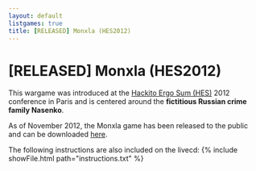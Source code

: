 ```yaml
---
layout: default
listgames: true
title: [RELEASED] Monxla (HES2012)
---
```


[RELEASED] Monxla (HES2012)
===========================

This wargame was introduced at the [Hackito Ergo Sum (HES)][HES] 2012 conference in Paris and is centered around the **fictitious Russian crime family Nasenko**.

As of November 2012, the Monxla game has been released to the public and can be downloaded [here][DownloadMonxla].

The following instructions are also included on the livecd:
{% include showFile.html path="instructions.txt" %}

[HES]: http://hackitoergosum.org/
[DownloadMonxla]: http://images.overthewire.org/Monxla%20-%20OverTheWire%20Wargame.iso
